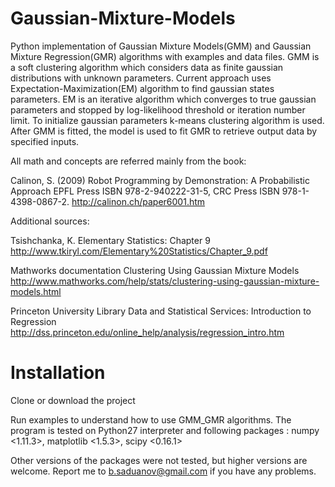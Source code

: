 # Gaussian-Mixture-Models
Python implementation of Gaussian Mixture Models(GMM) and Gaussian Mixture Regression(GMR) algorithms with 
examples and data files. GMM is a soft clustering algorithm which considers data as finite gaussian distributions
with unknown parameters. Current approach uses Expectation-Maximization(EM) algorithm to find gaussian states parameters.
EM is an iterative algorithm which converges to true gaussian parameters and stopped by log-likelihood threshold or
iteration number limit. To initialize gaussian parameters k-means clustering algorithm is used. After GMM is fitted,
the model is used to fit GMR to retrieve output data by specified inputs.

All math and concepts are referred mainly from the book:

Calinon, S. (2009)
Robot Programming by Demonstration: A Probabilistic Approach
EPFL Press ISBN 978-2-940222-31-5, CRC Press ISBN 978-1-4398-0867-2.
http://calinon.ch/paper6001.htm

Additional sources:

Tsishchanka, K.
Elementary Statistics: Chapter 9
http://www.tkiryl.com/Elementary%20Statistics/Chapter_9.pdf

Mathworks documentation
Clustering Using Gaussian Mixture Models
http://www.mathworks.com/help/stats/clustering-using-gaussian-mixture-models.html

Princeton University Library
Data and Statistical Services: Introduction to Regression
http://dss.princeton.edu/online_help/analysis/regression_intro.htm

# Installation
Clone or download the project 

Run examples to understand how to use GMM_GMR algorithms.
The program is tested on Python27 interpreter and following packages <versions>:
numpy <1.11.3>,
matplotlib <1.5.3>,
scipy <0.16.1>

Other versions of the packages were not tested, but higher versions are welcome.
Report me to b.saduanov@gmail.com if you have any problems.

